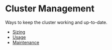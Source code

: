 # Cluster Management
Ways to keep the cluster working and up-to-date.
- [Sizing](/aiware/manage/sizing)
- [Usage](/aiware/manage/usage)
- [Maintenance](/aiware/manage/maintenance)
